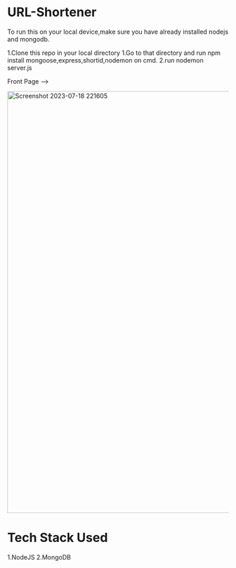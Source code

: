 # URL-Shortener

To run this on your local device,make sure you have already installed nodejs and mongodb.

1.Clone this repo in your local directory
1.Go to that directory and run npm install mongoose,express,shortid,nodemon on cmd.
2.run nodemon server.js

Front Page -->

<img width="960" alt="Screenshot 2023-07-18 221605" src="https://github.com/Ccivam/URL-Shortener/assets/103462481/1dda6b1f-82f7-46db-bdfc-67adf9cd1e21">


# Tech Stack Used
  1.NodeJS
  2.MongoDB
  
